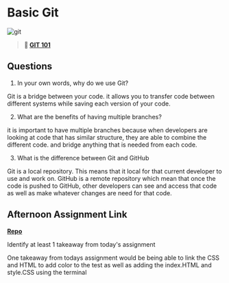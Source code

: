 # Basic Git

![git](https://git-scm.com/images/branching-illustration@2x.png)

> **📖 [GIT 101](https://codeworksacademy.com/fs-student-guide/resources/wk1/01-GIT)**

## Questions

1. In your own words, why do we use Git?

Git is a bridge between your code. it allows you to transfer code between different systems while saving each version of your code.

2. What are the benefits of having multiple branches?

it is important to have multiple branches because when developers are looking at code that has similar structure, they are able to combine the different code. and bridge anything that is needed from each code.

3. What is the difference between Git and GitHub

Git is a local repository. This means that it local for that current developer to use and work on. GitHub is a remote repository which mean that once the code is pushed to GitHub, other developers can see and access that code as well as make whatever changes are need for that code.

## Afternoon Assignment Link

**[Repo](https://github.com/Alldaynik/fs-journal)**

Identify at least 1 takeaway from today's assignment

One takeaway from todays assignment would be being able to link the CSS and HTML to add color to the test as well as adding the index.HTML and style.CSS using the terminal
